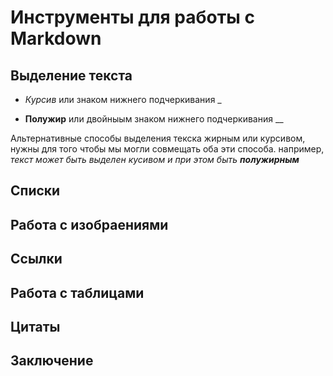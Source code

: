 # Инструменты для работы с Markdown

## Выделение текста

* *Курсив* или знаком нижнего подчеркивания _

* **Полужир** или двойныым знаком нижнего подчеркивания __

Альтернативные способы выделения текска жирным или курсивом, нужны для того чтобы мы могли совмещать оба эти способа. например, _текст может быть выделен кусивом и при этом быть **полужирным**_

## Списки

## Работа с изобраениями

## Ссылки

## Работа с таблицами

## Цитаты

## Заключение